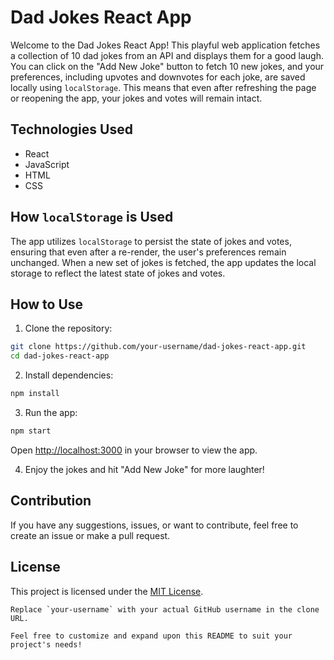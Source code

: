 
# Dad Jokes React App

Welcome to the Dad Jokes React App! This playful web application fetches a collection of 10 dad jokes from an API and displays them for a good laugh. You can click on the "Add New Joke" button to fetch 10 new jokes, and your preferences, including upvotes and downvotes for each joke, are saved locally using `localStorage`. This means that even after refreshing the page or reopening the app, your jokes and votes will remain intact.

## Technologies Used

- React
- JavaScript
- HTML
- CSS

## How `localStorage` is Used

The app utilizes `localStorage` to persist the state of jokes and votes, ensuring that even after a re-render, the user's preferences remain unchanged. When a new set of jokes is fetched, the app updates the local storage to reflect the latest state of jokes and votes.

## How to Use

1. Clone the repository:

```bash
git clone https://github.com/your-username/dad-jokes-react-app.git
cd dad-jokes-react-app
```

2. Install dependencies:

```bash
npm install
```

3. Run the app:

```bash
npm start
```

Open [http://localhost:3000](http://localhost:3000) in your browser to view the app.

4. Enjoy the jokes and hit "Add New Joke" for more laughter!

## Contribution

If you have any suggestions, issues, or want to contribute, feel free to create an issue or make a pull request.

## License

This project is licensed under the [MIT License](LICENSE).

```
Replace `your-username` with your actual GitHub username in the clone URL.

Feel free to customize and expand upon this README to suit your project's needs!
